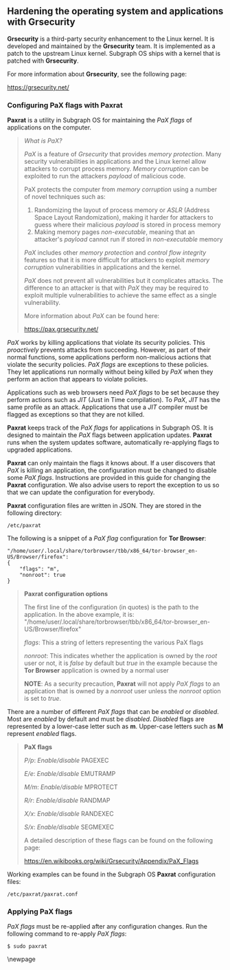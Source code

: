 ## Hardening the operating system and applications with Grsecurity

**Grsecurity** is a third-party security enhancement to the Linux kernel. It is 
developed and maintained by the **Grsecurity** team. It is implemented as a patch
to the upstream Linux kernel. Subgraph OS ships with a kernel that is patched
with **Grsecurity**.

For more information about **Grsecurity**, see the following page:

https://grsecurity.net/

### Configuring PaX flags with Paxrat

**Paxrat** is a utility in Subgraph OS for maintaining the *PaX flags* of
applications on the computer. 


> *What is PaX?*
>
> *PaX* is a feature of *Grsecurity* that provides *memory protection*. Many security
> vulnerabilities in applications and the Linux kernel allow attackers to 
> corrupt process memory. *Memory corruption* can be exploited to run the
> attackers *payload* of malicious code.
>
> PaX protects the computer from *memory corruption* using a number of novel
> techniques such as:
>
> 1. Randomizing the layout of process memory or *ASLR* (Address Space Layout
>    Randomization), making it harder for attackers to guess where their
>    malicious *payload* is stored in process memory
> 2. Making memory pages *non-executable*, meaning that an attacker's *payload*
>    cannot run if stored in *non-executable* memory
>
> *PaX* includes other *memory protection* and *control flow integrity* features
> so that it is more difficult for attackers to exploit *memory corruption*
> vulnerabilities in applications and the kernel.
>
> *PaX* does not prevent all vulnerabilities but it complicates attacks. The
> difference to an attacker is that with *PaX* they may be required to exploit
> multiple vulnerabilities to achieve the same effect as a single vulnerability.
>
> More information about *PaX* can be found here:
>
> https://pax.grsecurity.net/

*PaX* works by killing applications that violate its security policies. This
*proactively* prevents attacks from succeeding. However, as part of their normal
functions, some applications perform non-malicious actions that violate the
security policies. *PaX flags* are exceptions to these policies. They let
applications run normally without being killed by *PaX* when they perform an
action that appears to violate policies.

Applications such as web browsers need *PaX flags* to be set because they
perform actions such as *JIT* (Just in Time compilation). To *PaX*, *JIT* has
the same profile as an attack. Applications that use a *JIT* compiler
must be flagged as exceptions so that they are not killed.

**Paxrat** keeps track of the *PaX flags* for applications in Subgraph OS. It is 
designed to maintain the *PaX* flags between application updates. **Paxrat** 
runs when the system updates software, automatically re-applying flags to
upgraded applications.

**Paxrat** can only maintain the flags it knows about. If a user discovers that 
*PaX* is killing an application, the configuration must be changed to disable 
some *PaX flags*. Instructions are provided in this guide for changing the 
**Paxrat** configuration. We also advise users to report the exception to us so 
that we can update the configuration for everybody.

**Paxrat** configuration files are written in JSON. They are stored in the 
following directory:
```
/etc/paxrat
```

The following is a snippet of a *PaX flag* configuration for **Tor Browser**:
```{javascript}
"/home/user/.local/share/torbrowser/tbb/x86_64/tor-browser_en-US/Browser/firefox":
{
    "flags": "m",
    "nonroot": true
}
```

> **Paxrat configuration options**
>
> The first line of the configuration (in quotes) is the path to the
> application.
> In the above example, it is:
> "/home/user/.local/share/torbrowser/tbb/x86_64/tor-browser_en-US/Browser/firefox"
> 
> *flags*: This a string of letters representing the various PaX flags
> 
> *nonroot*: This indicates whether the application is owned by the *root* user 
> or not, it is *false* by default but *true* in the example because the 
> **Tor Browser** application is owned by a normal user
> 
> **NOTE**: As a security precaution, **Paxrat** will not apply *PaX flags* to 
> an application that is owned by a *nonroot* user unless the *nonroot* option 
> is set to *true*.

There are a number of different *PaX flags* that can be *enabled* or *disabled*.
Most are *enabled* by default and must be *disabled*. *Disabled* flags are
represented by a lower-case letter such as **m**. Upper-case letters such as
**M** represent *enabled* flags.

> **PaX flags**
>
> *P/p*: *Enable/disable* PAGEXEC
>
> *E/e*: *Enable/disable* EMUTRAMP
>
> *M/m*: *Enable/disable* MPROTECT
>
> *R/r*: *Enable/disable* RANDMAP
>
> *X/x*: *Enable/disable* RANDEXEC
> 
> *S/x*: *Enable/disable* SEGMEXEC
>
>
> A detailed description of these flags can be found on the following page:
>
> https://en.wikibooks.org/wiki/Grsecurity/Appendix/PaX_Flags

Working examples can be found in the Subgraph OS **Paxrat** configuration files:
```
/etc/paxrat/paxrat.conf
```

### Applying PaX flags

*PaX flags* must be re-applied after any configuration changes. Run the
following command to re-apply *PaX flags*:
```
$ sudo paxrat
```

\newpage
